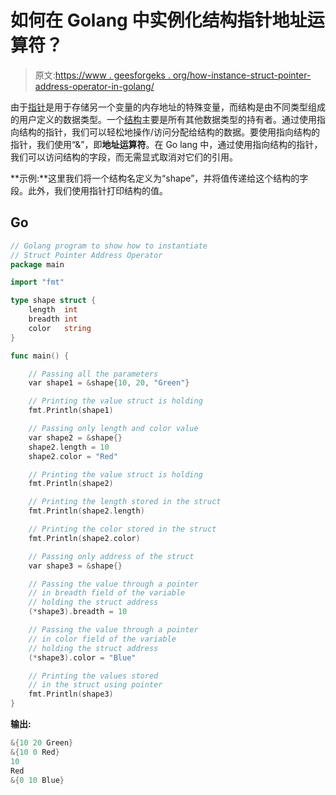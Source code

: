 # 如何在 Golang 中实例化结构指针地址运算符？

> 原文:[https://www . geesforgeks . org/how-instance-struct-pointer-address-operator-in-golang/](https://www.geeksforgeeks.org/how-to-instantiate-struct-pointer-address-operator-in-golang/)

由于[指针](https://www.geeksforgeeks.org/pointers-in-golang/)是用于存储另一个变量的内存地址的特殊变量，而结构是由不同类型组成的用户定义的数据类型。一个[结构](https://www.geeksforgeeks.org/structures-in-golang/)主要是所有其他数据类型的持有者。通过使用指向结构的指针，我们可以轻松地操作/访问分配给结构的数据。要使用指向结构的指针，我们使用“&”，即**地址运算符**。在 Go lang 中，通过使用指向结构的指针，我们可以访问结构的字段，而无需显式取消对它们的引用。

**示例:**这里我们将一个结构名定义为“shape”，并将值传递给这个结构的字段。此外，我们使用指针打印结构的值。

## Go

```go
// Golang program to show how to instantiate
// Struct Pointer Address Operator
package main

import "fmt"

type shape struct {
    length  int
    breadth int
    color   string
}

func main() {

    // Passing all the parameters
    var shape1 = &shape{10, 20, "Green"}

    // Printing the value struct is holding
    fmt.Println(shape1)

    // Passing only length and color value
    var shape2 = &shape{}
    shape2.length = 10
    shape2.color = "Red"

    // Printing the value struct is holding
    fmt.Println(shape2)

    // Printing the length stored in the struct
    fmt.Println(shape2.length)

    // Printing the color stored in the struct
    fmt.Println(shape2.color)

    // Passing only address of the struct
    var shape3 = &shape{}

    // Passing the value through a pointer
    // in breadth field of the variable
    // holding the struct address
    (*shape3).breadth = 10

    // Passing the value through a pointer
    // in color field of the variable
    // holding the struct address
    (*shape3).color = "Blue"

    // Printing the values stored
    // in the struct using pointer
    fmt.Println(shape3)
}
```

**输出:**

```go
&{10 20 Green}
&{10 0 Red}
10
Red
&{0 10 Blue}
```